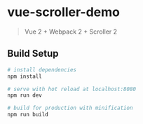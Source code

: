 # vue-scroller-demo

> Vue 2 + Webpack 2 + Scroller 2

## Build Setup

``` bash
# install dependencies
npm install

# serve with hot reload at localhost:8080
npm run dev

# build for production with minification
npm run build
```
